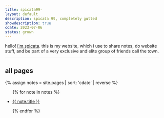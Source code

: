 ```yaml
---
title: spicata99-
layout: default
description: spicata 99, completely gutted
showdescription: true
cdate: 2023-07-06
status: grown
---
```


hello! [i'm spicata](about-me). this is my website, which i use to share notes, do website stuff, and be part of a very exclusive and elite group of friends call the town.

---

## all pages

{% assign notes = site.pages | sort: 'cdate' | reverse %}
<ul>
{% for note in notes %}
    <li>
        <p><a href="{{ note.url }}">{{ note.title }}</a></p>
    </li>
{% endfor %}
</ul>